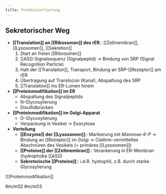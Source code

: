 ```yaml
---
title: Proteinsortierung
---
```

## Sekretorischer Weg

- **[[Translation]] an [[Ribosomen]] des rER**:: [[Zellmembran]], [[Lysosomen]], [[Sekretion]]
    1. Start an freien [[Ribosomen]]
    2. [[AS]]-Signalsequenz (Signalpeptid) → Bindung von SRP (Signal Recognition Particle)
    3. Halt der [[Translation]], Transport, Bindung an SRP-[[Rezeptor]] am rER
    4. Übertragung auf Translocon (Kanal), Abspaltung des SRP
    5. [[Translation]] ins ER-Lumen hinein
- **[[Proteinmodifikation]] im ER**
    - Abspaltung des Signalpeptids
    - N-Glycosylierung
    - Disulfidbrücken
- **[[Proteinmodifikation]] im Golgi-Apparat**
    - O-Glycosylierung
    - Verpackung in Vesikel → Exocytose
- **Verteilung**
    - **[[Enzyme]] der [[Lysosomen]]**:: Markierung mit *Mannose-6-P →* Bindung an [[Rezeptor]] im Golgi → Clathrin-vermitteltes Abschnüren des Vesikels (= primäres [[Lysosomen]])
    - **[[Proteine]] der [[Zellmembran]]**:: Verankerung in ER-Membran (hydrophobe [[AS]])
    - **Sekretorische [[Proteine]]**:: i.d.R. hydrophil, z.B. durch starke Glycosylierung

![[Proteinmodifikation]]

#m/m02 #m/m03